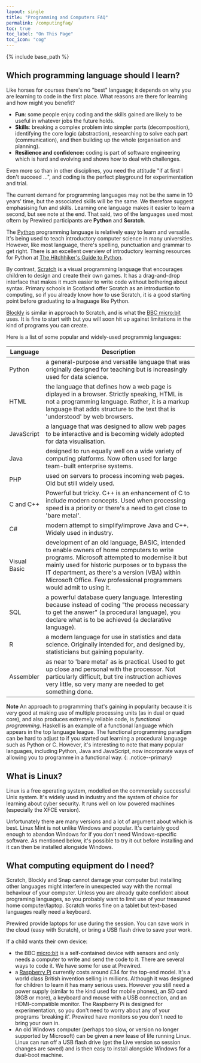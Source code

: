 ```yaml
---
layout: single
title: "Programming and Computers FAQ"
permalink: /computingfaq/
toc: true
toc_label: "On This Page"
toc_icon: "cog"
---
```


{% include base_path %}


## Which programming language should I learn?

Like horses for courses there's no "best" language; it depends on why
you are learning to code in the first place. What reasons are there for
learning and how might you benefit?

*   **Fun**: some people enjoy coding and the skills gained are likely to be
    useful in whatever jobs the future holds.
*   **Skills**: breaking a complex problem into simpler parts
    (decomposition), identifying the core logic (abstraction),
    researching to solve each part (communication), and then building up
    the whole (organisation and planning).
*   **Resilience and confidence:** coding is part of software engineering
    which is hard and evolving and shows how to deal with challenges.

Even more so than in other disciplines, you need  the attitude "if at
first I don't succeed ...", and coding is the perfect playground for experimentation and trial.

The current demand for programming languages may not be the same in 10 years' time,
but the associated skills will be the same. We therefore suggest emphasising fun and skills. Learning one language makes it easier to learn a second, but see note at the end. That said, two of the languages used most oftern by Prewired participants are **Python** and **Scratch**.

The [Python](https://docs.python.org/3/tutorial/) programming language is relatively easy to learn and versatile. It's being used to
teach introductory computer science in many universities. However, like most language, there's spelling, punctuation and grammar to get right. There is an excellent overview of introductory learning resources for Python at [The Hitchhiker's Guide to Python](https://docs.python-guide.org/intro/learning/#beginner).

By contrast, [Scratch](https://scratch.mit.edu) is a visual programming language that encourages children to design and create their own games. It has a drag-and-drop interface that makes it much easier to write code without bothering about syntax.  Primary schools in Scotland offer Scratch as an introduction to computing, so if you already know how to use Scratch, it is a good starting point before graduating to a lnaguage like Python.

[Blockly](https://developers.google.com/blockly/) is similar in approach to Scratch, and is what the [BBC micro:bit](https://microbit.org) uses. It is fine to start
with but you will soon hit up against limitations in the kind of programs you can create.

<!-- Scratch Jr. is simplified Scratch without word recognition but only runs
on tablets.

Snap is an attempt to include many concepts omitted in Scratch. -->

Here is a list of some popular and widely-used programmig languages:



| Language | Description |
| -------- | ----------- |
| Python | a general-purpose and versatile language that was originally designed for teaching but is increasingly used for data science.
| HTML | the language that defines how a web page is diplayed in a browser. Strictly speaking, HTML is not a programming language. Rather, it is a markup language that adds structure to the text that is 'understood' by web browsers.| 
| JavaScript | a language that was designed to allow web pages to be interactive and is becoming widely adopted for data visualisation.| 
| Java | designed to run equally well on a wide variety of computing platforms. Now often used for large team-built enterprise systems.| 
| PHP | used on servers to process incoming web pages. Old but still widely used.| 
| C and C++ | Powerful but tricky. C++ is an enhancement of C to include modern concepts. Used when processing speed is a priority or  there's a need to get close to 'bare metal'.| 
| C# | modern attempt to simplify/improve Java and C++. Widely used in industry.| 
| Visual Basic | development of an old language, BASIC, intended to enable owners of home computers to write programs. Microsoft attempted to modernise it but mainly used for historic purposes or to bypass the IT department, as there's a version (VBA) within Microsoft Office. Few professional programmers would admit to using it.| 
| SQL | a powerful database query language. Interesting because instead of coding "the process necessary to get the answer" (a procedural language), you declare what is to be achieved (a declarative language). | 
| R | a modern language for use in statistics and data science. Originally intended for, and designed by, statisticians but gaining popularity.| 
| Assembler | as near to 'bare metal' as is practical. Used to get up close and personal with the processor. Not particularly difficult, but tire instruction achieves very little, so very many are needed to get something done.|

**Note** An approach to programming that's gaining in popularity because it
is very good at making use of multiple processing units (as in dual or quad core), and also produces
extremely reliable code, is  *functional programming*.  Haskell is an example of a functional language which appears in
the top language league. The functional programming paradigm can be hard to adjust to if you started out learning a procedural language such as Python or C. However, it's interesting to note that many popular languages, including Python, Java and JavaScript, now incorporate ways of allowing you to programme in a functional way.
{: .notice--primary}

<!-- It's arguable that it's harder
to learn this as a second language than a first, but there's probably
more fun and skills to be gained at an early stage from other language
types. -->

## What is Linux?

Linux is a free operating system, modelled on the commercially
successful Unix system. It's widely
used in industry and the system of choice for learning about cyber security. It runs well on low powered machines (especially the XFCE version).

Unfortunately there are many versions and a lot of argument about which
is best. Linux Mint is not unlike Windows and popular. It's certainly good enough to abandon Windows for if you don't need
Windows-specific software. As mentioned below, it's possible to try it out before installing and
it can then be installed alongside Windows.

## What computing equipment do I need?


Scratch, Blockly and Snap cannot damage your computer but installing other
languages might interfere in unexpected way with the normal behaviour of your computer. Unless you are already quite confident about programing languages, so you probably want to limit use of your treasured home computer/laptop. Scratch works fine on a tablet but text-based languages really need a keyboard.

Prewired provide laptops for use during the session. You can save work
in the cloud (easy with Scratch), or bring a USB flash drive to save
your work.


If a child wants their own device:

*   the BBC [micro:bit](https://microbit.org) is a self-contained device with sensors and only needs a computer to write and send the code to it. There are several ways to code it. We have some for use at Prewired.
*   a [Raspberry Pi](https://www.raspberrypi.org) currently costs around £34 for the top-end model. It's a world class British invention selling in millions. Although it was designed for children to learn it has many serious uses. However you still need a power supply (similar to the kind used for mobile phones), an SD card (8GB or more), a keyboard and mouse with a USB connection, and an HDMI-compatible monitor. The Raspberry Pi is designed for experimentation, so you don't need to worry about any of your programs 'breaking it'. Prewired have monitors so you don't need to bring your own in.
*   An old Windows computer (perhaps too slow, or version no longer supported by Microsoft) can be given a new lease of life running Linux. Linux can run off a USB flash drive (get the Live version so session changes are saved) and is then easy to install alongside Windows for a dual-boot machine.